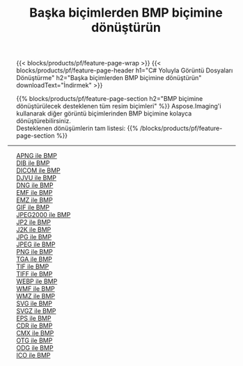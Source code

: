 ﻿---
title: Başka biçimlerden BMP biçimine dönüştürün 
weight: 3920
url: /tr/java/conversion/to/bmp 
lang: tr
langdirlevel: 2
locales: zh-hans,ja,it,ru,de,es,fr,nl,id,lt,pl,pt,vi,tr,ko,zh-hant,ar,hi,th,sv,cs,uk,he
description: Aspose.Imaging'i kullanarak başka biçimlerden BMP biçimine kolayca dönüştürebilirsiniz
---

{{< blocks/products/pf/feature-page-wrap >}}
{{< blocks/products/pf/feature-page-header h1="C# Yoluyla Görüntü Dosyaları Dönüştürme" h2="Başka biçimlerden BMP biçimine dönüştürün" downloadText="İndirmek" >}}


{{% blocks/products/pf/feature-page-section  h2="BMP biçimine dönüştürülecek desteklenen tüm resim biçimleri" %}}
Aspose.Imaging'i kullanarak diğer görüntü biçimlerinden BMP biçimine kolayca dönüştürebilirsiniz.
<br/>
Desteklenen dönüşümlerin tam listesi:
{{% /blocks/products/pf/feature-page-section %}}
<div class="container-fluid productfamilypage bg-gray">
    <div class="convertypes bg-gray agp-content section">
        <div class="container">
		<hr style="margin-left:-20px;"/>
		<div class="row other-converters">
		    <div class='col-md-2 other-converter remove-lp remove-rp'><a href="/imaging/tr/java/conversion/apng-to-bmp" >APNG ile BMP</a></div>
<div class='col-md-2 other-converter remove-lp remove-rp'><a href="/imaging/tr/java/conversion/dib-to-bmp" >DIB ile BMP</a></div>
<div class='col-md-2 other-converter remove-lp remove-rp'><a href="/imaging/tr/java/conversion/dicom-to-bmp" >DICOM ile BMP</a></div>
<div class='col-md-2 other-converter remove-lp remove-rp'><a href="/imaging/tr/java/conversion/djvu-to-bmp" >DJVU ile BMP</a></div>
<div class='col-md-2 other-converter remove-lp remove-rp'><a href="/imaging/tr/java/conversion/dng-to-bmp" >DNG ile BMP</a></div>
<div class='col-md-2 other-converter remove-lp remove-rp'><a href="/imaging/tr/java/conversion/emf-to-bmp" >EMF ile BMP</a></div>
<div class='col-md-2 other-converter remove-lp remove-rp'><a href="/imaging/tr/java/conversion/emz-to-bmp" >EMZ ile BMP</a></div>
<div class='col-md-2 other-converter remove-lp remove-rp'><a href="/imaging/tr/java/conversion/gif-to-bmp" >GIF ile BMP</a></div>
<div class='col-md-2 other-converter remove-lp remove-rp'><a href="/imaging/tr/java/conversion/jpeg2000-to-bmp" >JPEG2000 ile BMP</a></div>
<div class='col-md-2 other-converter remove-lp remove-rp'><a href="/imaging/tr/java/conversion/jp2-to-bmp" >JP2 ile BMP</a></div>
<div class='col-md-2 other-converter remove-lp remove-rp'><a href="/imaging/tr/java/conversion/j2k-to-bmp" >J2K ile BMP</a></div>
<div class='col-md-2 other-converter remove-lp remove-rp'><a href="/imaging/tr/java/conversion/jpg-to-bmp" >JPG ile BMP</a></div>
<div class='col-md-2 other-converter remove-lp remove-rp'><a href="/imaging/tr/java/conversion/jpeg-to-bmp" >JPEG ile BMP</a></div>
<div class='col-md-2 other-converter remove-lp remove-rp'><a href="/imaging/tr/java/conversion/png-to-bmp" >PNG ile BMP</a></div>
<div class='col-md-2 other-converter remove-lp remove-rp'><a href="/imaging/tr/java/conversion/tga-to-bmp" >TGA ile BMP</a></div>
<div class='col-md-2 other-converter remove-lp remove-rp'><a href="/imaging/tr/java/conversion/tif-to-bmp" >TIF ile BMP</a></div>
<div class='col-md-2 other-converter remove-lp remove-rp'><a href="/imaging/tr/java/conversion/tiff-to-bmp" >TIFF ile BMP</a></div>
<div class='col-md-2 other-converter remove-lp remove-rp'><a href="/imaging/tr/java/conversion/webp-to-bmp" >WEBP ile BMP</a></div>
<div class='col-md-2 other-converter remove-lp remove-rp'><a href="/imaging/tr/java/conversion/wmf-to-bmp" >WMF ile BMP</a></div>
<div class='col-md-2 other-converter remove-lp remove-rp'><a href="/imaging/tr/java/conversion/wmz-to-bmp" >WMZ ile BMP</a></div>
<div class='col-md-2 other-converter remove-lp remove-rp'><a href="/imaging/tr/java/conversion/svg-to-bmp" >SVG ile BMP</a></div>
<div class='col-md-2 other-converter remove-lp remove-rp'><a href="/imaging/tr/java/conversion/svgz-to-bmp" >SVGZ ile BMP</a></div>
<div class='col-md-2 other-converter remove-lp remove-rp'><a href="/imaging/tr/java/conversion/eps-to-bmp" >EPS ile BMP</a></div>
<div class='col-md-2 other-converter remove-lp remove-rp'><a href="/imaging/tr/java/conversion/cdr-to-bmp" >CDR ile BMP</a></div>
<div class='col-md-2 other-converter remove-lp remove-rp'><a href="/imaging/tr/java/conversion/cmx-to-bmp" >CMX ile BMP</a></div>
<div class='col-md-2 other-converter remove-lp remove-rp'><a href="/imaging/tr/java/conversion/otg-to-bmp" >OTG ile BMP</a></div>
<div class='col-md-2 other-converter remove-lp remove-rp'><a href="/imaging/tr/java/conversion/odg-to-bmp" >ODG ile BMP</a></div>
<div class='col-md-2 other-converter remove-lp remove-rp'><a href="/imaging/tr/java/conversion/ico-to-bmp" >ICO ile BMP</a></div>
                </div>
        </div>
    </div>
</div>
<br/>


